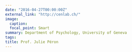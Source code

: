 ```yaml
---
date: "2016-04-27T00:00:00Z"
external_link: "http://cenlab.ch/"
image:
  caption: 
  focal_point: Smart
summary: Department of Psychology, University of Geneva
tags:
title: Prof. Julie Péron
---
```


